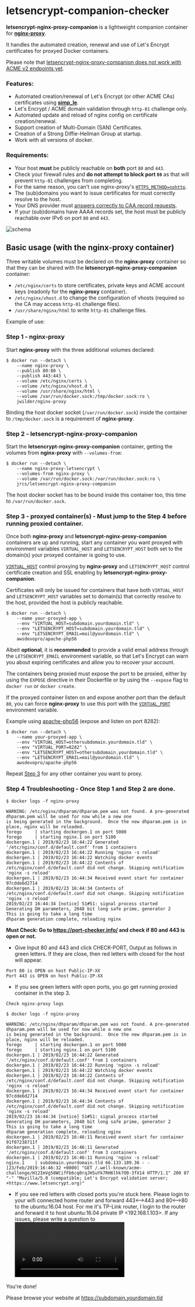 # letsencrypt-companion-checker

**letsencrypt-nginx-proxy-companion** is a lightweight companion container for [**nginx-proxy**](https://github.com/jwilder/nginx-proxy).

It handles the automated creation, renewal and use of Let's Encrypt certificates for proxyed Docker containers.

Please note that [letsencrypt-nginx-proxy-companion does not work with ACME v2 endpoints yet](https://github.com/JrCs/docker-letsencrypt-nginx-proxy-companion/issues/319).

### Features:
* Automated creation/renewal of Let's Encrypt (or other ACME CAs) certificates using [**simp_le**](https://github.com/zenhack/simp_le).
* Let's Encrypt / ACME domain validation through `http-01` challenge only.
* Automated update and reload of nginx config on certificate creation/renewal.
* Support creation of Multi-Domain (SAN) Certificates.
* Creation of a Strong Diffie-Hellman Group at startup.
* Work with all versions of docker.

### Requirements:
* Your host **must** be publicly reachable on **both** port `80` and `443`.
* Check your firewall rules and **do not attempt to block port `80`** as that will prevent `http-01` challenges from completing.
* For the same reason, you can't use nginx-proxy's [`HTTPS_METHOD=nohttp`](https://github.com/jwilder/nginx-proxy#how-ssl-support-works).
* The (sub)domains you want to issue certificates for must correctly resolve to the host.
* Your DNS provider must [answers correctly to CAA record requests](https://letsencrypt.org/docs/caa/).
* If your (sub)domains have AAAA records set, the host must be publicly reachable over IPv6 on port `80` and `443`.

![schema](https://github.com/JrCs/docker-letsencrypt-nginx-proxy-companion/blob/master/schema.png)

## Basic usage (with the nginx-proxy container)

Three writable volumes must be declared on the **nginx-proxy** container so that they can be shared with the **letsencrypt-nginx-proxy-companion** container:

* `/etc/nginx/certs` to store certificates, private keys and ACME account keys (readonly for the **nginx-proxy** container).
* `/etc/nginx/vhost.d` to change the configuration of vhosts (required so the CA may access `http-01` challenge files).
* `/usr/share/nginx/html` to write `http-01` challenge files.

Example of use:

### Step 1 - nginx-proxy

Start **nginx-proxy** with the three additional volumes declared:

```shell
$ docker run --detach \
    --name nginx-proxy \
    --publish 80:80 \
    --publish 443:443 \
    --volume /etc/nginx/certs \
    --volume /etc/nginx/vhost.d \
    --volume /usr/share/nginx/html \
    --volume /var/run/docker.sock:/tmp/docker.sock:ro \
    jwilder/nginx-proxy
```

Binding the host docker socket (`/var/run/docker.sock`) inside the container to `/tmp/docker.sock` is a requirement of **nginx-proxy**.

### Step 2 - letsencrypt-nginx-proxy-companion

Start the **letsencrypt-nginx-proxy-companion** container, getting the volumes from **nginx-proxy** with `--volumes-from`:

```shell
$ docker run --detach \
    --name nginx-proxy-letsencrypt \
    --volumes-from nginx-proxy \
    --volume /var/run/docker.sock:/var/run/docker.sock:ro \
    jrcs/letsencrypt-nginx-proxy-companion
```

The host docker socket has to be bound inside this container too, this time to `/var/run/docker.sock`.

### Step 3 - proxyed container(s) - Must jump to the Step 4 before running proxied container.

Once both **nginx-proxy** and **letsencrypt-nginx-proxy-companion** containers are up and running, start any container you want proxyed with environment variables `VIRTUAL_HOST` and `LETSENCRYPT_HOST` both set to the domain(s) your proxyed container is going to use.

[`VIRTUAL_HOST`](https://github.com/jwilder/nginx-proxy#usage) control proxying by **nginx-proxy** and `LETSENCRYPT_HOST` control certificate creation and SSL enabling by **letsencrypt-nginx-proxy-companion**.

Certificates will only be issued for containers that have both `VIRTUAL_HOST` and `LETSENCRYPT_HOST` variables set to domain(s) that correctly resolve to the host, provided the host is publicly reachable.

```shell
$ docker run --detach \
    --name your-proxyed-app \
    --env "VIRTUAL_HOST=subdomain.yourdomain.tld" \
    --env "LETSENCRYPT_HOST=subdomain.yourdomain.tld" \
    --env "LETSENCRYPT_EMAIL=mail@yourdomain.tld" \
    awsdevopro/apache-php56
```

Albeit **optional**, it is **recommended** to provide a valid email address through the `LETSENCRYPT_EMAIL` environment variable, so that Let's Encrypt can warn you about expiring certificates and allow you to recover your account.

The containers being proxied must expose the port to be proxied, either by using the `EXPOSE` directive in their Dockerfile or by using the `--expose` flag to `docker run` or `docker create`.

If the proxyed container listen on and expose another port than the default `80`, you can force **nginx-proxy** to use this port with the [`VIRTUAL_PORT`](https://github.com/jwilder/nginx-proxy#multiple-ports) environment variable.

Example using [apache-php56](https://hub.docker.com/r/awsdevopro/apache-php56) (expose and listen on port 8282):

```shell
$ docker run --detach \
    --name your-proxyed-app \
    --env "VIRTUAL_HOST=othersubdomain.yourdomain.tld" \
    --env "VIRTUAL_PORT=8282" \
    --env "LETSENCRYPT_HOST=othersubdomain.yourdomain.tld" \
    --env "LETSENCRYPT_EMAIL=mail@yourdomain.tld" \
    awsdevopro/apache-php56
```

Repeat [Step 3](#step-3---proxyed-containers) for any other container you want to proxy.


### Step 4 Troubleshooting - Once Step 1 and Step 2 are done.
```
$ docker logs -f nginx-proxy

WARNING: /etc/nginx/dhparam/dhparam.pem was not found. A pre-generated dhparam.pem will be used for now while a new one
is being generated in the background.  Once the new dhparam.pem is in place, nginx will be reloaded.
forego     | starting dockergen.1 on port 5000
forego     | starting nginx.1 on port 5100
dockergen.1 | 2019/02/23 16:44:22 Generated '/etc/nginx/conf.d/default.conf' from 1 containers
dockergen.1 | 2019/02/23 16:44:22 Running 'nginx -s reload'
dockergen.1 | 2019/02/23 16:44:22 Watching docker events
dockergen.1 | 2019/02/23 16:44:22 Contents of /etc/nginx/conf.d/default.conf did not change. Skipping notification 'nginx -s reload'
dockergen.1 | 2019/02/23 16:44:34 Received event start for container 97cdde6d2714
dockergen.1 | 2019/02/23 16:44:34 Contents of /etc/nginx/conf.d/default.conf did not change. Skipping notification 'nginx -s reload'
2019/02/23 16:44:34 [notice] 51#51: signal process started
Generating DH parameters, 2048 bit long safe prime, generator 2
This is going to take a long time
dhparam generation complete, reloading nginx
```
**Must Check: Go to https://port-checker.info/ and check if 80 and 443 is open or not.**

* Give Input 80 and 443 and click CHECK-PORT, Output as follows in green letters. If they are close, then red letters with closed for the host will appear. 
```
Port 80 is OPEN on host Public-IP-XX
Port 443 is OPEN on host Public-IP-XX 
```
* If you see green letters with open ports, you go get running proxied container in the step 3. 
```
Check nginx-proxy logs 

$ docker logs -f nginx-proxy

WARNING: /etc/nginx/dhparam/dhparam.pem was not found. A pre-generated dhparam.pem will be used for now while a new one
is being generated in the background.  Once the new dhparam.pem is in place, nginx will be reloaded.
forego     | starting dockergen.1 on port 5000
forego     | starting nginx.1 on port 5100
dockergen.1 | 2019/02/23 16:44:22 Generated '/etc/nginx/conf.d/default.conf' from 1 containers
dockergen.1 | 2019/02/23 16:44:22 Running 'nginx -s reload'
dockergen.1 | 2019/02/23 16:44:22 Watching docker events
dockergen.1 | 2019/02/23 16:44:22 Contents of /etc/nginx/conf.d/default.conf did not change. Skipping notification 'nginx -s reload'
dockergen.1 | 2019/02/23 16:44:34 Received event start for container 97cdde6d2714
dockergen.1 | 2019/02/23 16:44:34 Contents of /etc/nginx/conf.d/default.conf did not change. Skipping notification 'nginx -s reload'
2019/02/23 16:44:34 [notice] 51#51: signal process started
Generating DH parameters, 2048 bit long safe prime, generator 2
This is going to take a long time
dhparam generation complete, reloading nginx
dockergen.1 | 2019/02/23 16:46:11 Received event start for container 91f07238711f
dockergen.1 | 2019/02/23 16:46:11 Generated '/etc/nginx/conf.d/default.conf' from 3 containers
dockergen.1 | 2019/02/23 16:46:11 Running 'nginx -s reload'
nginx.1    | subdomain.yourdomain.tld 66.133.109.36 - - [23/Feb/2019:16:46:32 +0000] "GET /.well-known/acme-challenge/H12ImVg58WCifFb6cq0rqJHSuYk7RH6lhk7O0-3fX14 HTTP/1.1" 200 87 "-" "Mozilla/5.0 (compatible; Let's Encrypt validation server; +https://www.letsencrypt.org)"
```
* If you see red letters with closed ports you're stuck here. Please login to your wifi connected home router and forward 443<-->443 and 80<-->80 to the ubuntu:16.04 host. For me it's TP-Link router, I login to the router and forward it to host ubuntu:16.04 private IP <192.168.1.103>. If any issues, please write a question to <VIDEO COMMENT SECTION> and give Title as "80,443 LETSENCRYPT ISSUE", otherwise, I'm counting as spam. Please provide more details in the email body, like OS, Router, Router Model, if possible with screenshots. By default "web management port" is set to 80, you need to change it other than 80. This way you can forward 80 to 80 only. Then, you go get running proxied container in the step 3. The `$ docker logs -f nginx-proxy` will be similar to the just given logs.

You're done!

Please browse your website at https://subdomain.yourdomain.tld

